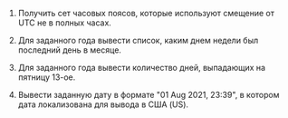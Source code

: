 1) Получить сет часовых поясов, которые используют смещение от UTC не в полных часах.

2) Для заданного года вывести список, каким днем недели был последний день в месяце.

3) Для заданного года вывести количество дней, выпадающих на пятницу 13-ое.

4) Вывести заданную дату в формате "01 Aug 2021,   23:39", в котором дата локализована для вывода в США (US).